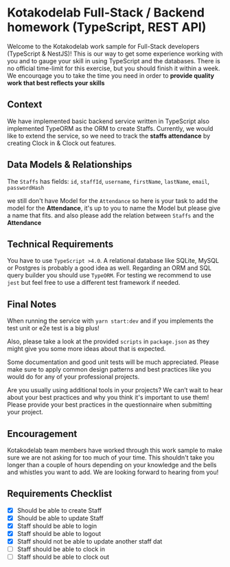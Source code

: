 # Kotakodelab Full-Stack / Backend homework (TypeScript, REST API)

Welcome to the Kotakodelab work sample for Full-Stack developers (TypeScript & NestJS)! This is our way to get some experience working with you and to gauge your skill in using TypeScript and the databases. There is no official time-limit for this exercise, but you should finish it within a week. We encourqage you to take the time you need in order to **provide quality work that best reflects your skills**

## Context

We have implemented basic backend service written in TypeScript also implemented TypeORM as the ORM to create Staffs. Currently, we would like to extend the service, so we need to track the **staffs attendance** by creating Clock in & Clock out features.

## Data Models & Relationships

The `Staffs` has fields: `id`, `staffId`, `username`, `firstName`, `lastName`, `email`, `passwordHash`

we still don't have Model for the `Attendance` so here is your task to add the model for the **Attendance**, it's up to you to name the Model but please give a name that fits. and also please add the relation between `Staffs` and the **Attendance**

## Technical Requirements

You have to use `TypeScript >4.0`. A relational database like SQLite, MySQL or Postgres is probably a good idea as well.
Regarding an ORM and SQL query builder you should use `TypeORM`. For testing we recommend to use `jest` but feel free
to use a different test framework if needed.

## Final Notes

When running the service with `yarn start:dev` and if you implements the test unit or e2e test is a big plus!

Also, please take a look at the provided `scripts` in `package.json` as they might give you some more ideas about that
is expected.

Some documentation and good unit tests will be much appreciated. Please make sure to apply common design patterns and
best practices like you would do for any of your professional projects.

Are you usually using additional tools in your projects? We can’t wait to hear about your best practices and why you
think it's important to use them! Please provide your best practices in the questionnaire when submitting your project.

## Encouragement

Kotakodelab team members have worked through this work sample to make sure we are not asking for too much of your time.
This shouldn't take you longer than a couple of hours depending on your knowledge and the bells and whistles you want
to add. We are looking forward to hearing from you!

## Requirements Checklist

- [x] Should be able to create Staff
- [x] Should be able to update Staff
- [x] Staff should be able to login
- [x] Staff should be able to logout
- [x] Staff should not be able to update another staff dat
- [ ] Staff should be able to clock in
- [ ] Staff should be able to clock out
